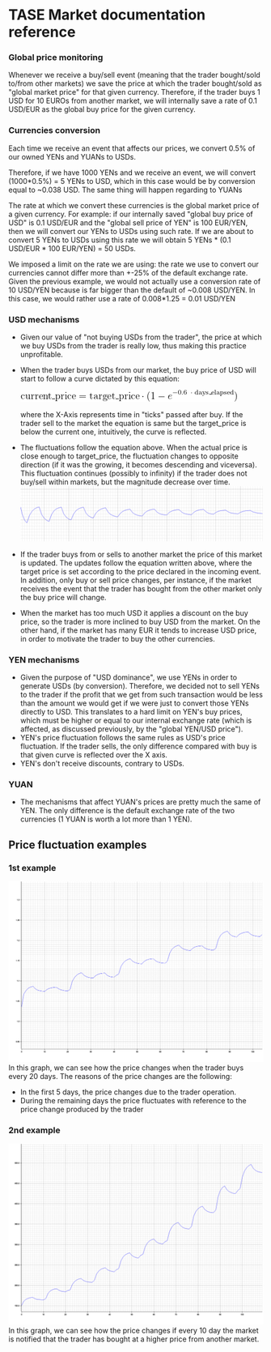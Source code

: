 # TASE Market documentation reference


### Global price monitoring
Whenever we receive a buy/sell event (meaning that the trader bought/sold to/from other markets) we save the price at which the trader bought/sold as "global market price" for that given currency.
Therefore, if the trader buys 1 USD for 10 EUROs from another market, we will internally save a rate of 0.1 USD/EUR as the global buy price for the given currency.

### Currencies conversion
Each time we receive an event that affects our prices, we convert 0.5% of our owned YENs and YUANs to USDs.

Therefore, if we have 1000 YENs and we receive an event, we will convert (1000*0.5%) = 5 YENs to USD,
which in this case would be by conversion equal to ~0.038 USD. The same thing will happen regarding to YUANs

The rate at which we convert these currencies is the global market price of a given currency.
For example: if our internally saved "global buy price of USD" is 0.1 USD/EUR and the "global sell price of YEN" is 100 EUR/YEN,
then we will convert our YENs to USDs using such rate.
If we are about to convert 5 YENs to USDs using this rate we will obtain
5 YENs * (0.1 USD/EUR * 100 EUR/YEN) = 50 USDs.

We imposed a limit on the rate we are using: the rate we use to convert our currencies cannot differ more than +-25%
of the default exchange rate.
Given the previous example, we would not actually use a conversion rate of 10 USD/YEN because is far bigger than the default of ~0.008 USD/YEN. In this case, we would rather use a rate of 0.008\*1.25 = 0.01 USD/YEN

### USD mechanisms
- Given our value of "not buying USDs from the trader", the price at which we buy USDs from the trader is really low, thus making this practice unprofitable.
- When the trader buys USDs from our market, the buy price of USD will start to follow a curve dictated by this equation:

  ![price equation](./images/price_equation.png)

  where the X-Axis represents time in "ticks" passed after buy. If the trader sell to the market the equation is same but the target_price is below the current one, intuitively, the curve is reflected.
- The fluctuations follow the equation above. When the actual price is close enough to target_price, the fluctuation changes to opposite direction (if it was the growing, it becomes descending and viceversa). This fluctuation continues (possibly to infinity) if the trader does not buy/sell within markets, but the magnitude decrease over time.
  ![inactive trader](images/inactive_trader.png)
- If the trader buys from or sells to another market the price of this market is updated. The updates follow the equation written above, where the target price is set according to the price declared in the incoming event. In addition, only buy or sell price changes, per instance, if the market receives the event that the trader has bought from the other market only the buy price will change.
- When the market has too much USD it applies a discount on the buy price, so the trader is more inclined to buy USD from the market. On the other hand, if the market has many EUR it tends to increase USD price, in order to motivate the trader to buy the other currencies.

### YEN mechanisms
- Given the purpose of "USD dominance", we use YENs in order to generate USDs (by conversion). Therefore, we decided not to sell YENs to the trader if the profit that we get from such transaction would be less than the amount we would get if we were just to convert those YENs directly to USD. This translates to a hard limit on YEN's buy prices, which must be higher or equal to our internal exchange rate (which is affected, as discussed previously, by the "global YEN/USD price").
- YEN's price fluctuation follows the same rules as USD's price fluctuation. If the trader sells, the only difference compared with buy is that given curve is reflected over the X axis.
- YEN's don't receive discounts, contrary to USDs.

### YUAN
- The mechanisms that affect YUAN's prices are pretty much the same of YEN. The only difference is the default exchange rate of the two currencies (1 YUAN is worth a lot more than 1 YEN).

## Price fluctuation examples

### 1st example
![rare buy](./images/rare_buy.png)
In this graph, we can see how the price changes when the trader buys every 20 days. 
The reasons of the price changes are the following:
- In the first 5 days, the price changes due to the trader operation.
- During the remaining days the price fluctuates with reference to the price change produced by the trader

### 2nd example
![](./images/other_market_higher_buy.png)
In this graph, we can see how the price changes if every 10 day the market is notified that the trader has bought at a higher price from another market.
